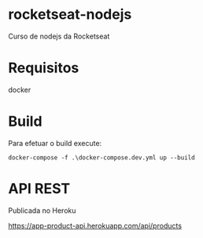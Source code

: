 # rocketseat-nodejs
Curso de nodejs da Rocketseat

# Requisitos

docker

# Build

Para efetuar o build execute:

 ```docker-compose -f .\docker-compose.dev.yml up --build ```
 
# API REST

Publicada no Heroku

https://app-product-api.herokuapp.com/api/products


 
